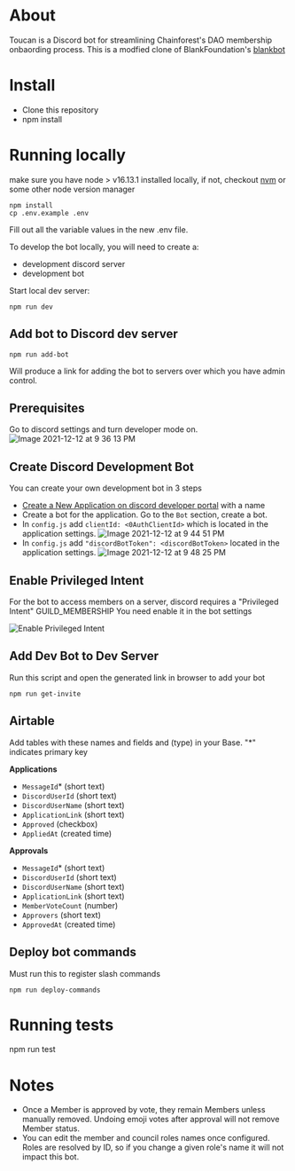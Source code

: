 # About

Toucan is a Discord bot for streamlining Chainforest's DAO membership onbaording process. This is a modfied clone of BlankFoundation's [blankbot](https://github.com/BlankFoundation/blankbot)

# Install

- Clone this repository
- npm install

# Running locally

make sure you have node > v16.13.1 installed locally, if not, checkout [nvm](https://github.com/nvm-sh/nvm) or some other node version manager

```
npm install
cp .env.example .env
```

Fill out all the variable values in the new .env file.

To develop the bot locally, you will need to create a:

- development discord server
- development bot

Start local dev server:

```
npm run dev
```

## Add bot to Discord dev server

`npm run add-bot`

Will produce a link for adding the bot to servers over which you have admin control.

## Prerequisites

Go to discord settings and turn developer mode on.
![Image 2021-12-12 at 9 36 13 PM](https://user-images.githubusercontent.com/2502947/145743785-75957609-0f12-43e0-b9b2-b7d2c838a9f2.jpg)

## Create Discord Development Bot

You can create your own development bot in 3 steps

- [Create a New Application on discord developer portal](https://discord.com/developers/applications) with a name
- Create a bot for the application. Go to the `Bot` section, create a bot.
- In `config.js` add `clientId: <0AuthClientId>` which is located in the application settings.
  ![Image 2021-12-12 at 9 44 51 PM](https://user-images.githubusercontent.com/2502947/145744475-a9d71ac9-f0f6-4667-94c9-304b585e4fdf.jpg)
- In `config.js` add `"discordBotToken": <discordBotToken>` located in the application settings.
  ![Image 2021-12-12 at 9 48 25 PM](https://user-images.githubusercontent.com/2502947/145744771-ac3e62cb-e4f3-4604-b6e4-322fad977716.jpg)

## Enable Privileged Intent

For the bot to access members on a server, discord requires a "Privileged Intent" GUILD_MEMBERSHIP
You need enable it in the bot settings

![Enable Privileged Intent](docs/img/EnablePrivilegedIntent.gif)

## Add Dev Bot to Dev Server

Run this script and open the generated link in browser to add your bot

```
npm run get-invite
```

## Airtable

Add tables with these names and fields and (type) in your Base. "\*" indicates primary key

**Applications**

- `MessageId`\* (short text)
- `DiscordUserId` (short text)
- `DiscordUserName` (short text)
- `ApplicationLink` (short text)
- `Approved` (checkbox)
- `AppliedAt` (created time)

**Approvals**

- `MessageId`\* (short text)
- `DiscordUserId` (short text)
- `DiscordUserName` (short text)
- `ApplicationLink` (short text)
- `MemberVoteCount` (number)
- `Approvers` (short text)
- `ApprovedAt` (created time)

## Deploy bot commands

Must run this to register slash commands

`npm run deploy-commands`

# Running tests

npm run test

# Notes

- Once a Member is approved by vote, they remain Members unless manually removed. Undoing emoji votes after approval will not remove Member status.
- You can edit the member and council roles names once configured. Roles are resolved by ID, so if you change a given role's name it will not impact this bot.
